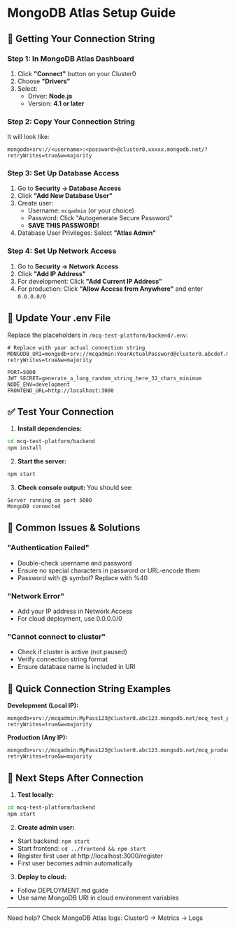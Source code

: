 # MongoDB Atlas Setup Guide

## 🔗 Getting Your Connection String

### Step 1: In MongoDB Atlas Dashboard
1. Click **"Connect"** button on your Cluster0
2. Choose **"Drivers"**
3. Select:
   - Driver: **Node.js**
   - Version: **4.1 or later**

### Step 2: Copy Your Connection String
It will look like:
```
mongodb+srv://<username>:<password>@cluster0.xxxxx.mongodb.net/?retryWrites=true&w=majority
```

### Step 3: Set Up Database Access
1. Go to **Security → Database Access**
2. Click **"Add New Database User"**
3. Create user:
   - Username: `mcqadmin` (or your choice)
   - Password: Click "Autogenerate Secure Password"
   - **SAVE THIS PASSWORD!**
4. Database User Privileges: Select **"Atlas Admin"**

### Step 4: Set Up Network Access
1. Go to **Security → Network Access**
2. Click **"Add IP Address"**
3. For development: Click **"Add Current IP Address"**
4. For production: Click **"Allow Access from Anywhere"** and enter `0.0.0.0/0`

## 📝 Update Your .env File

Replace the placeholders in `/mcq-test-platform/backend/.env`:

```env
# Replace with your actual connection string
MONGODB_URI=mongodb+srv://mcqadmin:YourActualPassword@cluster0.abcdef.mongodb.net/mcq_test_platform?retryWrites=true&w=majority

PORT=5000
JWT_SECRET=generate_a_long_random_string_here_32_chars_minimum
NODE_ENV=development
FRONTEND_URL=http://localhost:3000
```

## ✅ Test Your Connection

1. **Install dependencies:**
```bash
cd mcq-test-platform/backend
npm install
```

2. **Start the server:**
```bash
npm start
```

3. **Check console output:**
You should see:
```
Server running on port 5000
MongoDB connected
```

## 🚨 Common Issues & Solutions

### "Authentication Failed"
- Double-check username and password
- Ensure no special characters in password or URL-encode them
- Password with @ symbol? Replace with %40

### "Network Error"
- Add your IP address in Network Access
- For cloud deployment, use 0.0.0.0/0

### "Cannot connect to cluster"
- Check if cluster is active (not paused)
- Verify connection string format
- Ensure database name is included in URI

## 🎯 Quick Connection String Examples

**Development (Local IP):**
```
mongodb+srv://mcqadmin:MyPass123@cluster0.abc123.mongodb.net/mcq_test_platform?retryWrites=true&w=majority
```

**Production (Any IP):**
```
mongodb+srv://mcqadmin:MyPass123@cluster0.abc123.mongodb.net/mcq_production?retryWrites=true&w=majority
```

## 📱 Next Steps After Connection

1. **Test locally:**
```bash
cd mcq-test-platform/backend
npm start
```

2. **Create admin user:**
- Start backend: `npm start`
- Start frontend: `cd ../frontend && npm start`
- Register first user at http://localhost:3000/register
- First user becomes admin automatically

3. **Deploy to cloud:**
- Follow DEPLOYMENT.md guide
- Use same MongoDB URI in cloud environment variables

---
Need help? Check MongoDB Atlas logs: Cluster0 → Metrics → Logs
